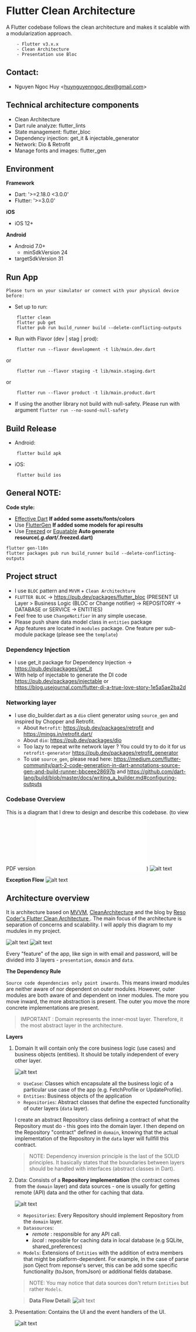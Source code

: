 # Flutter Clean Architecture

A Flutter codebase follows the clean architecture and makes it scalable with a modularization approach.  

```
    - Flutter v3.x.x
    - Clean Architecture
    - Presentation use Bloc
```

## Contact:
- Nguyen Ngoc Huy &lt;[huynguyenngoc.dev@gmail.com](huynguyenngoc.dev@gmail.com)&gt;

## Technical architecture components
- Clean Architecture 
- Dart rule analyze: flutter_lints
- State management: flutter_bloc
- Dependency injection: get_it & injectable_generator
- Network: Dio &  Retrofit
- Manage fonts and images: flutter_gen

## Environment
**Framework**
- Dart: '>=2.18.0 <3.0.0'
- Flutter: '>=3.0.0'

**iOS**
- iOS 12+

**Android**
- Android 7.0+
    - minSdkVersion 24
- targetSdkVersion 31

## Run App
`Please turn on your simulator or connect with your physical device before:`
- Set up to run:
```
    flutter clean
    flutter pub get
    flutter pub run build_runner build --delete-conflicting-outputs
```
- Run with Flavor (dev | stag | prod):
```   
    flutter run --flavor development -t lib/main.dev.dart
```
or
```
    flutter run --flavor staging -t lib/main.staging.dart
```
or
```
    flutter run --flavor product -t lib/main.product.dart
```
- If using the another library not build with null-safety. Please run with argument `flutter run --no-sound-null-safety`

## Build Release
- Android:
```
    flutter build apk 
```
- iOS:
```
    flutter build ios
```

## General NOTE:
**Code style:**
- [Effective Dart](https://dart.dev/guides/language/effective-dart)
**If added some assets/fonts/colors**
- Use [FlutterGen](https://github.com/FlutterGen/flutter_gen/)
**If added some models for api results**
- Use [Freezed](https://pub.dev/packages/freezed) or [Equatable](https://pub.dev/packages/equatable)
**Auto generate resource(___.g.dart/___.freezed.dart)**
```
flutter gen-l10n
flutter packages pub run build_runner build --delete-conflicting-outputs
```

## Project struct
- I use `BLOC` pattern and `MVVM` + `Clean Architechture`
- `FLUTTER BLOC` -> https://pub.dev/packages/flutter_bloc
(PRESENT UI Layer > Business Logic (BLOC or Change notifier) -> REPOSITORY -> DATABASE or SERVICE -> ENTITIES)
- Feel free to use `ChangeNotifier` in any simple usecase.
- Please push share data model class in `entities` package
- App features are located in `modules` package. One feature per sub-module package (please see the `template`)

### Dependency Injection
- I use get_it package for Dependency Injection -> https://pub.dev/packages/get_it
- With help of injectable to generate the DI code https://pub.dev/packages/injectable
or https://blog.usejournal.com/flutter-di-a-true-love-story-1e5a5ae2ba2d

### Networking layer
- I use dio_builder.dart as a `dio` client generator using `source_gen` and inspired by Chopper and Retrofit.
    - About `Retrofit`: https://pub.dev/packages/retrofit and https://mings.in/retrofit.dart/
    - About `dio`: https://pub.dev/packages/dio
    - Too lazy to repeat write network layer ? You could try to do it for us `retrofit-generator` https://pub.dev/packages/retrofit_generator
    - To use `source_gen`, please read here: https://medium.com/flutter-community/part-2-code-generation-in-dart-annotations-source-gen-and-build-runner-bbceee28697b
    and https://github.com/dart-lang/build/blob/master/docs/writing_a_builder.md#configuring-outputs

### Codebase Overview
This is a diagram that I drew to design and describe this codebase. (to view PDF version ![click here](files/Codebase%20Clean%20Architecture%20Flutter.drawio.pdf))
    ![alt text](files/Codebase%20Clean%20Architecture%20Flutter.drawio.png)

**Exception Flow**
    ![alt text](files/exception-handler.jpg)

## Architecture overview
It is architecture based on [MVVM](https://en.wikipedia.org/wiki/Model%E2%80%93view%E2%80%93viewmodel), [CleanArchitecture](https://blog.cleancoder.com/uncle-bob/2012/08/13/the-clean-architecture.html) and the blog by [Reso Coder's Flutter Clean Architecture ](https://resocoder.com/2019/08/27/flutter-tdd-clean-architecture-course-1-explanation-project-structure/). The main focus of the architecture is separation of concerns and scalability.  I will apply this diagram to my mudules in my project.

![alt text](https://i0.wp.com/resocoder.com/wp-content/uploads/2019/08/Clean-Architecture-Flutter-Diagram.png?w=556&ssl=1)
![alt text](files/clean%20architecture%20overview.jpeg)

Every "feature" of the app, like sign in with email and password, will be divided into 3 layers - `presentation`, `domain` and `data`.

**The Dependency Rule**

`Source code dependencies only point inwards`. This means inward modules are neither aware of nor dependent on outer modules. However, outer modules are both aware of and dependent on inner modules. The more you move inward, the more abstraction is present. The outer you move the more concrete implementations are present.

> IMPORTANT : Domain represents the inner-most layer. Therefore, it the most abstract layer in the architecture.

**Layers**

1. Domain
   It will contain only the core business logic (use cases) and business objects (entities). It should be totally independent of every other layer.

   ![alt text](https://i0.wp.com/resocoder.com/wp-content/uploads/2019/08/domain-layer-diagram.png?w=141&ssl=1)
   - `UseCase`: Classes which encapsulate all the business logic of a particular use case of the app (e.g. FetchProfile or UpdateProfile).
   - `Entities`: Business objects of the application
   - `Repositories`: Abstract classes that define the expected functionality of outer layers (`data` layer).

   I create an abstract Repository class defining a contract of what the Repository must do - this goes into the domain layer. I then depend on the Repository "contract" defined in `domain`, knowing that the actual implementation of the Repository in the `data` layer will fullfill this contract.
   > NOTE: Dependency inversion principle is the last of the SOLID principles. It basically states that the boundaries between layers should be handled with interfaces (abstract classes in Dart).

2. Data:
   Consists of a **Repository implementation** (the contract comes from the `domain` layer) and data sources - one is usually for getting remote (API) data and the other for caching that data.

   ![alt text](https://i0.wp.com/resocoder.com/wp-content/uploads/2019/08/data-layer-diagram.png?w=329&ssl=1)
   - `Repositories`: Every Repository should implement Repository from the `domain` layer.
   - `Datasources`:
      - *remote* : responsible for any API call.
      - *local* : reposible for caching data in local database (e.g SQLite, shared_preferences)
   - `Models`: Extensions of `Entities` with the addition of extra members that might be platform-dependent. For example, in the case of parse json Oject from reponse's server, this can be add some specific functionality (toJson, fromJson) or additional fields database.
   > NOTE: You may notice that data sources don't return `Entities` but rather `Models`.

   > **Data Flow Detail:**
   ![alt text](files/data-flow.jpg)

3. Presentation:
   Contains the UI and the event handlers of the UI.

   ![alt text](https://i0.wp.com/resocoder.com/wp-content/uploads/2019/08/presentation-layer-diagram.png?w=287&ssl=1)

